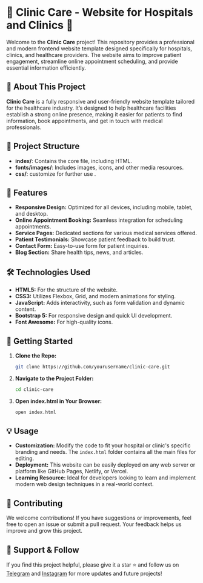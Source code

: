
# 🌟 Clinic Care - Website for Hospitals and Clinics 🌟

Welcome to the **Clinic Care** project! This repository provides a professional and modern frontend website template designed specifically for hospitals, clinics, and healthcare providers. The website aims to improve patient engagement, streamline online appointment scheduling, and provide essential information efficiently.

## 🚀 **About This Project**

**Clinic Care** is a fully responsive and user-friendly website template tailored for the healthcare industry. It’s designed to help healthcare facilities establish a strong online presence, making it easier for patients to find information, book appointments, and get in touch with medical professionals.

## 📂 **Project Structure**

- **index/**: Contains the core file, including HTML.
- **fonts/images/**: Includes images, icons, and other media resources.
- **css/**: customize for further use .

## 🔧 **Features**

- **Responsive Design:** Optimized for all devices, including mobile, tablet, and desktop.
- **Online Appointment Booking:** Seamless integration for scheduling appointments.
- **Service Pages:** Dedicated sections for various medical services offered.
- **Patient Testimonials:** Showcase patient feedback to build trust.
- **Contact Form:** Easy-to-use form for patient inquiries.
- **Blog Section:** Share health tips, news, and articles.

## 🛠️ **Technologies Used**

- **HTML5:** For the structure of the website.
- **CSS3:** Utilizes Flexbox, Grid, and modern animations for styling.
- **JavaScript:** Adds interactivity, such as form validation and dynamic content.
- **Bootstrap 5:** For responsive design and quick UI development.
- **Font Awesome:** For high-quality icons.

## 🚀 **Getting Started**

1. **Clone the Repo:** 
   ```bash
   git clone https://github.com/yourusername/clinic-care.git
   ```
2. **Navigate to the Project Folder:**
   ```bash
   cd clinic-care
   ```
3. **Open index.html in Your Browser:**
   ```bash
   open index.html
   ```

## 💡 **Usage**

- **Customization:** Modify the code to fit your hospital or clinic's specific branding and needs. The `index.html` folder contains all the main files for editing.
- **Deployment:** This website can be easily deployed on any web server or platform like GitHub Pages, Netlify, or Vercel.
- **Learning Resource:** Ideal for developers looking to learn and implement modern web design techniques in a real-world context.

## 📝 **Contributing**

We welcome contributions! If you have suggestions or improvements, feel free to open an issue or submit a pull request. Your feedback helps us improve and grow this project.


## 🌟 **Support & Follow**

If you find this project helpful, please give it a star ⭐ and follow us on [Telegram](https://t.me/talk_only_tech) and [Instagram](https://www.instagram.com/talk_only_tech?igsh=MW5naXBmOXpqN2wzZg==) for more updates and future projects!
